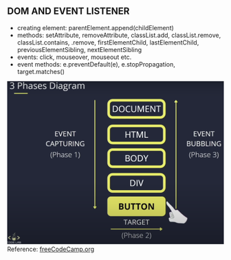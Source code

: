 ## DOM AND EVENT LISTENER
- creating element: parentElement.append(childElement)
- methods: setAttribute, removeAttribute, classList.add, classList.remove, classList.contains, .remove, firstElementChild, lastElementChild, previousElementSibling, nextElementSibling
- events: click, mouseover, mouseout etc.
- event methods: e.preventDefault(e), e.stopPropagation, target.matches()

![Alt text](image.png)
Reference: [freeCodeCamp.org](https://www.youtube.com/watch?v=5fb2aPlgoys)